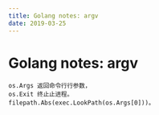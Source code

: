 ```yaml
---
title: Golang notes: argv
date: 2019-03-25
---
```

# Golang notes: argv

    os.Args 返回命令⾏行参数，
    os.Exit 终⽌止进程。 
    filepath.Abs(exec.LookPath(os.Args[0]))。